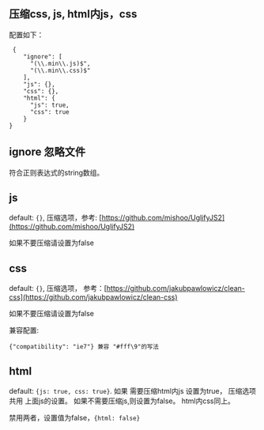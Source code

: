 ## 压缩css, js, html内js，css

配置如下：
```
 {
    "ignore": [
      "(\\.min\\.js)$",
      "(\\.min\\.css)$"
    ],
    "js": {},
    "css": {},
    "html": {
      "js": true,
      "css": true
    }
}
```
## ignore 忽略文件

符合正则表达式的string数组。


## js

default: `{}`, 压缩选项，参考: [https://github.com/mishoo/UglifyJS2](https://github.com/mishoo/UglifyJS2)

如果不要压缩请设置为false

## css

default: `{}`, 压缩选项， 参考：[https://github.com/jakubpawlowicz/clean-css](https://github.com/jakubpawlowicz/clean-css)

如果不要压缩请设置为false

兼容配置:

```
{"compatibility": "ie7"} 兼容 "#fff\9"的写法
```

## html

default: `{js: true, css: true}`.  如果 需要压缩html内js 设置为true， 压缩选项 共用 上面js的设置。 如果不需要压缩js,则设置为false。 html内css同上。

禁用两者，设置值为false，`{html: false}`